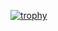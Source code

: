 [![trophy](https://github-profile-trophy.vercel.app/?username=keeganmccallum)](https://github.com/ryo-ma/github-profile-trophy)
